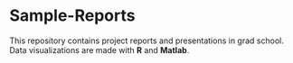 # Sample-Reports
This repository contains project reports and presentations in grad school. Data visualizations are made with **R** and **Matlab**.

